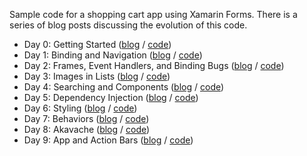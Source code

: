 Sample code for a shopping cart app using Xamarin Forms.  There is a series of blog posts discussing the evolution of this code.

 - Day 0:  Getting Started ([blog][1] / [code][2]) 
 - Day 1:  Binding and Navigation ([blog][3] / [code][4])
 - Day 2:  Frames, Event Handlers, and Binding Bugs  ([blog][5] / [code][6])
 - Day 3:  Images in Lists ([blog][7] / [code][8])
 - Day 4:  Searching and Components ([blog][9] / [code][10])
 - Day 5:  Dependency Injection ([blog][11] / [code][12])
 - Day 6:  Styling ([blog][13] / [code][14])
 - Day 7:  Behaviors ([blog][15] / [code][16])
 - Day 8:  Akavache ([blog][17] / [code][18])
 - Day 9:  App and Action Bars ([blog][19] / [code][20])

  [1]: http://blog.masterdevs.com/xamarin-forms-shopping-cart-day-0/
  [2]: https://github.com/jquintus/spikes/blob/master/XamarinSpikes/ShoppingCart/Archive/ShoppingCart-Day0.zip?raw=true
  [3]: http://blog.masterdevs.com/xf-day-1/
  [4]: https://github.com/jquintus/spikes/tree/ShoppingCart-Day1/XamarinSpikes/ShoppingCart
  [5]: http://blog.masterdevs.com/xf-day-2/
  [6]: https://github.com/jquintus/spikes/tree/ShoppingCart-Day2/XamarinSpikes/ShoppingCart
  [7]: http://blog.masterdevs.com/xf-day-3/
  [8]: https://github.com/jquintus/spikes/tree/ShoppingCart-Day3/XamarinSpikes/ShoppingCart
  [9]: http://blog.masterdevs.com/xf-day-4/
  [10]: https://github.com/jquintus/spikes/tree/ShoppingCart-Day4.1/XamarinSpikes/ShoppingCart
  [11]: http://blog.masterdevs.com/xf-day-5/
  [12]: https://github.com/jquintus/spikes/tree/ShoppingCart-Day5/XamarinSpikes/ShoppingCart
  [13]: http://blog.masterdevs.com/xf-day-6/
  [14]: https://github.com/jquintus/spikes/tree/ShoppingCart-Day6/XamarinSpikes/ShoppingCart
  [15]: http://blog.masterdevs.com/xf-day-7/
  [16]: https://github.com/jquintus/spikes/tree/ShoppingCart-Day7/XamarinSpikes/ShoppingCart
  [17]: http://blog.masterdevs.com/xf-day-8/
  [18]: https://github.com/jquintus/spikes/tree/ShoppingCart-Day8/XamarinSpikes/ShoppingCart
  [19]: http://blog.masterdevs.com/xf-day-9/
  [20]: https://github.com/jquintus/spikes/tree/ShoppingCart-Day9/XamarinSpikes/ShoppingCart
